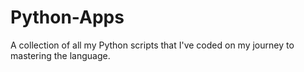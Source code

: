 # Python-Apps
A collection of all my Python scripts that I've coded on my journey to mastering the language.
